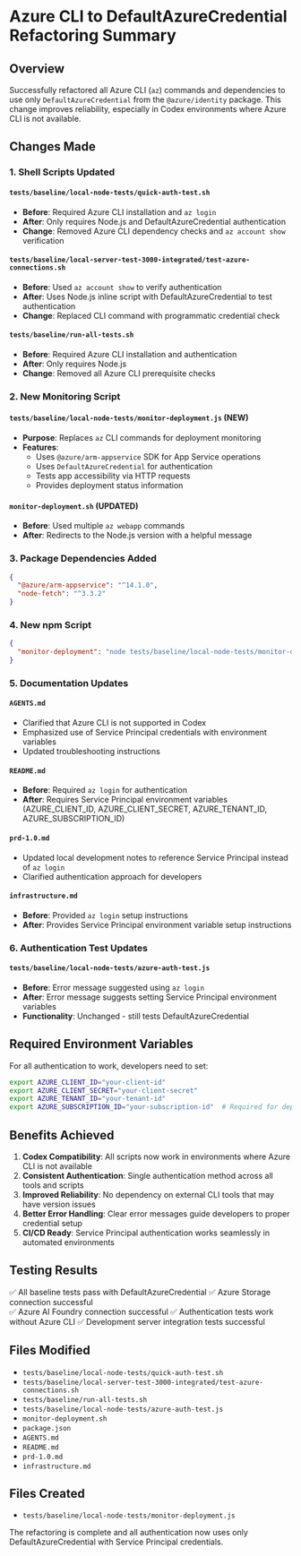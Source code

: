# Azure CLI to DefaultAzureCredential Refactoring Summary

## Overview
Successfully refactored all Azure CLI (`az`) commands and dependencies to use only `DefaultAzureCredential` from the `@azure/identity` package. This change improves reliability, especially in Codex environments where Azure CLI is not available.

## Changes Made

### 1. Shell Scripts Updated

#### `tests/baseline/local-node-tests/quick-auth-test.sh`
- **Before**: Required Azure CLI installation and `az login`
- **After**: Only requires Node.js and DefaultAzureCredential authentication
- **Change**: Removed Azure CLI dependency checks and `az account show` verification

#### `tests/baseline/local-server-test-3000-integrated/test-azure-connections.sh`
- **Before**: Used `az account show` to verify authentication
- **After**: Uses Node.js inline script with DefaultAzureCredential to test authentication
- **Change**: Replaced CLI command with programmatic credential check

#### `tests/baseline/run-all-tests.sh`
- **Before**: Required Azure CLI installation and authentication
- **After**: Only requires Node.js
- **Change**: Removed all Azure CLI prerequisite checks

### 2. New Monitoring Script

#### `tests/baseline/local-node-tests/monitor-deployment.js` (NEW)
- **Purpose**: Replaces `az` CLI commands for deployment monitoring
- **Features**: 
  - Uses `@azure/arm-appservice` SDK for App Service operations
  - Uses `DefaultAzureCredential` for authentication
  - Tests app accessibility via HTTP requests
  - Provides deployment status information

#### `monitor-deployment.sh` (UPDATED)
- **Before**: Used multiple `az webapp` commands
- **After**: Redirects to the Node.js version with a helpful message

### 3. Package Dependencies Added

```json
{
  "@azure/arm-appservice": "^14.1.0",
  "node-fetch": "^3.3.2"
}
```

### 4. New npm Script

```json
{
  "monitor-deployment": "node tests/baseline/local-node-tests/monitor-deployment.js"
}
```

### 5. Documentation Updates

#### `AGENTS.md`
- Clarified that Azure CLI is not supported in Codex
- Emphasized use of Service Principal credentials with environment variables
- Updated troubleshooting instructions

#### `README.md`
- **Before**: Required `az login` for authentication
- **After**: Requires Service Principal environment variables (AZURE_CLIENT_ID, AZURE_CLIENT_SECRET, AZURE_TENANT_ID, AZURE_SUBSCRIPTION_ID)

#### `prd-1.0.md`
- Updated local development notes to reference Service Principal instead of `az login`
- Clarified authentication approach for developers

#### `infrastructure.md`
- **Before**: Provided `az login` setup instructions
- **After**: Provides Service Principal environment variable setup instructions

### 6. Authentication Test Updates

#### `tests/baseline/local-node-tests/azure-auth-test.js`
- **Before**: Error message suggested using `az login`
- **After**: Error message suggests setting Service Principal environment variables
- **Functionality**: Unchanged - still tests DefaultAzureCredential

## Required Environment Variables

For all authentication to work, developers need to set:

```bash
export AZURE_CLIENT_ID="your-client-id"
export AZURE_CLIENT_SECRET="your-client-secret"
export AZURE_TENANT_ID="your-tenant-id"
export AZURE_SUBSCRIPTION_ID="your-subscription-id"  # Required for deployment monitoring
```

## Benefits Achieved

1. **Codex Compatibility**: All scripts now work in environments where Azure CLI is not available
2. **Consistent Authentication**: Single authentication method across all tools and scripts
3. **Improved Reliability**: No dependency on external CLI tools that may have version issues
4. **Better Error Handling**: Clear error messages guide developers to proper credential setup
5. **CI/CD Ready**: Service Principal authentication works seamlessly in automated environments

## Testing Results

✅ All baseline tests pass with DefaultAzureCredential
✅ Azure Storage connection successful  
✅ Azure AI Foundry connection successful
✅ Authentication tests work without Azure CLI
✅ Development server integration tests successful

## Files Modified

- `tests/baseline/local-node-tests/quick-auth-test.sh`
- `tests/baseline/local-server-test-3000-integrated/test-azure-connections.sh`
- `tests/baseline/run-all-tests.sh`
- `tests/baseline/local-node-tests/azure-auth-test.js`
- `monitor-deployment.sh`
- `package.json`
- `AGENTS.md`
- `README.md`
- `prd-1.0.md`
- `infrastructure.md`

## Files Created

- `tests/baseline/local-node-tests/monitor-deployment.js`

The refactoring is complete and all authentication now uses only DefaultAzureCredential with Service Principal credentials.
